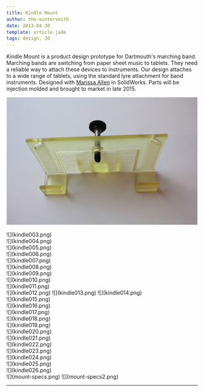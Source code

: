 ```yaml
---
title: Kindle Mount
author: the-wintersmith
date: 2013-04-30
template: article.jade
tags: design, 3d
---
```


Kindle Mount is a product design prototype for Dartmouth's marching band.  Marching bands are switching from paper sheet music to tablets.  They need a reliable way to attach these devices to instruments.  Our design attaches to a wide range of tablets, using the standard lyre attachment for band instruments.   Designed with [Marissa Allen](www.cs.dartmouth.edu/~mallen/) in SolidWorks.  Parts will be injection molded and brought to market in late 2015.

![](kindle001.png)
<div class=left>![](kindle003.png)</div>
<div class=right>![](kindle004.png)</div>
<div class=left>![](kindle005.png)</div>
<div class=right>![](kindle006.png)</div>
![](kindle007.png)
<div class=left>![](kindle008.png)</div>
<div class=right>![](kindle009.png)</div>
<div class=left>![](kindle010.png)</div>
<div class=right>![](kindle011.png)</div>
![](kindle012.png)
![](kindle013.png)
![](kindle014.png)
<div class=left>![](kindle015.png)</div>
<div class=right>![](kindle016.png)</div>
<div class=left>![](kindle017.png)</div>
<div class=right>![](kindle018.png)</div>
<div class=left>![](kindle019.png)</div>
<div class=right>![](kindle020.png)</div>
<div class=left>![](kindle021.png)</div>
<div class=right>![](kindle022.png)</div>
<div class=left>![](kindle023.png)</div>
<div class=right>![](kindle024.png)</div>
<div class=left>![](kindle025.png)</div>
<div class=right>![](kindle026.png)</div>
![](mount-specs.png)
![](mount-specs2.png)

---